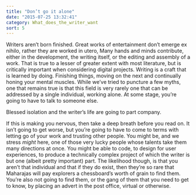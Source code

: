 ```yaml
---
title: "Don’t go it alone"
date: "2015-07-25 13:32:41"
category: What_does_the_writer_want
sort: 5
---
```


Writers aren’t born finished. Great works of entertainment don’t emerge
ex nihilo, rather they are worked in utero, Many hands and minds
contribute, either in the development, the writing itself, or the
editing and assembly of a work. That is true to a lesser of greater
extent with most literature, but is critically important when
considering digital projects. Writing is a craft that is learned by
doing. Finishing things, moving on the next and continually honing your
mental muscles. While we’ve tried to puncture a few myths, one that
remains true is that this field is very rarely one that can be addressed
by a single individual, working alone. At some stage, you’re going to
have to talk to someone else.

Blessed isolation and the writer’s life are going to part company.

If this is making you nervous, then take a deep breath before you read
on. It isn’t going to get worse, but you’re going to have to come to
terms with letting go of your work and trusting other people. You might
be, and we stress *might* here, one of those very lucky people whose
talents take them many directions at once. You might be able to code, to
design for user experiences, to produce a technically complex project of
which the writer is but one (albeit pretty important) part. The
likelihood though, is that you aren’t that individual and that if they
do exist, then they’re so rare that Maharajas will pay explorers a
chessboard’s worth of grain to find them. You’re also not going to find
them, or the gang of them that you need to get to know, by placing an
advert in the post office, virtual or otherwise.
